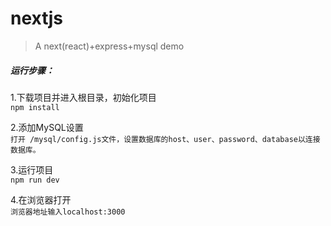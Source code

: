 # nextjs
>A next(react)+express+mysql demo

##### 运行步骤：
1.下载项目并进入根目录，初始化项目   
`npm install`

2.添加MySQL设置   
`打开 /mysql/config.js文件，设置数据库的host、user、password、database以连接数据库。`

3.运行项目  
`npm run dev`

4.在浏览器打开  
`浏览器地址输入localhost:3000`
